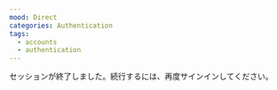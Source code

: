 ```yaml
---
mood: Direct
categories: Authentication
tags:
  - accounts
  - authentication
---
```

セッションが終了しました。続行するには、再度サインインしてください。